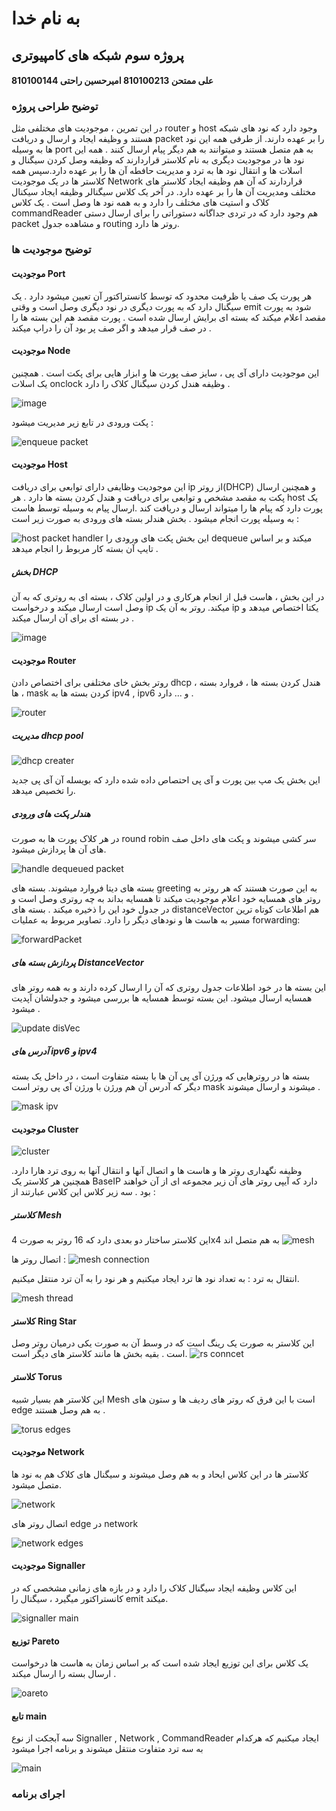 # به نام خدا
## پروژه سوم شبکه های کامپیوتری
#### علی ممتحن 810100213 امیرحسین راحتی 810100144
### توضیح طراحی پروژه 
در این تمرین ، موجودیت های مختلفی مثل router و host وجود دارد که نود های شبکه هستند و وظیفه ایجاد و ارسال و دریافت packet را بر عهده دارند.
از طرفی همه این نود ها به وسیله port به هم متصل هستند و میتوانند به هم دیگر پیام ارسال کنند . همه این نود ها در موجودیت دیگری به نام کلاستر قراردارند 
که وظیفه وصل کردن سیگنال و اسلات ها و انتقال نود ها به ترد و مدیریت حافطه آن ها را بر عهده دارد.سپس همه کلاستر ها در یک موجودیت Network قراردارند
که آن هم وظیفه ایجاد کلاستر های مختلف ومدیریت آن ها را بر عهده دارد. در آخر یک کلاس سیگنالر وظیفه ایجاد سیکنال کلاک و استیت های مختلف را دارد و
به همه نود ها وصل است . یک کلاس commandReader هم وجود دارد که در تردی جداگانه دستوراتی را برای ارسال دستی packet و مشاهده جدول routing روتر ها دارد.
### توضیح موجودیت ها
#### موجودیت Port
هر پورت یک صف یا ظرفیت محدود که توسط کانستراکتور آن تعیین میشود دارد . یک سیگنال دارد که به پورت دیگری در نود دیگری وصل است و وقتی emit شود 
به پورت مقصد اعلام میکند که بسته ای برایش ارسال شده است . پورت مقصد هم این بسته ها را در صف قرار میدهد و اگر صف پر بود آن را دراپ میکند . 


#### موجودیت Node
این موجودیت دارای آی پی ، سایز صف پورت ها و ابزار هایی برای پکت است . همچنین یک اسلات onclock وظیفه هندل کردن سیگنال کلاک را دارد .

![image](https://github.com/AmirhosseinRHT/CN-CA3/assets/102304346/3bd175a0-9078-4619-8c1f-3b9eb7013fd3)

پکت ورودی در تابع زیر مدیریت میشود :

![enqueue packet](https://github.com/AmirhosseinRHT/CN-CA3/assets/102304346/1dd7ff4b-4d25-4ca2-8552-f8a3e9762823)

#### موجودیت Host
این موجودیت وظایفی دارای توابعی برای دریافت ip از روتر(DHCP) و همچنین ارسال پکت به مقصد مشخص و توابعی برای دریافت و هندل کردن بسته ها دارد . هر host یک 
پورت دارد که پیام ها را میتواند ارسال و دریافت کند .ارسال پیام به وسیله توسط هاست به وسیله پورت انجام میشود . بخش هندلر بسته های ورودی به صورت زیر است :

![host packet handler](https://github.com/AmirhosseinRHT/CN-CA3/assets/102304346/a5b373fa-5543-40f0-9e41-c974787675f8)
این بخش پکت های ورودی را dequeue میکند و بر اساس تایپ آن بسته کار مربوط را انجام میدهد .
##### بخش DHCP 
در  این بخش ، هاست قبل از انجام هرکاری و در اولین کلاک ، بسته ای به روتری که به آن وصل است ارسال میکند و درخواست ip میکند. روتر به آن یک ip یکتا اختصاص میدهد
و در بسته ای برای آن ارسال میکند .

![image](https://github.com/AmirhosseinRHT/CN-CA3/assets/102304346/51f263f4-8f71-4dd1-8139-502977f22f67)

#### موجودیت Router
روتر بخش خای مختلفی برای اختصاص دادن dhcp ، هندل کردن بسته ها ، فروارد بسته ها ، mask کردن بسته ها به ipv4 , ipv6 و ... دارد . 

![router](https://github.com/AmirhosseinRHT/CN-CA3/assets/102304346/ae0f7f1d-90ea-413c-b0ca-62e30cacd862)

##### مدیریت dhcp pool

![dhcp creater](https://github.com/AmirhosseinRHT/CN-CA3/assets/102304346/7cda955c-fc66-4293-ab00-c232cfffc354)

این بخش یک مپ بین پورت و آی پی احتصاص داده شده دارد که بویسله آن آی پی جدید را تخصیص میدهد.

##### هندلر پکت های ورودی
در هر کلاک پورت ها به صورت round robin سر کشی میشوند و پکت های داخل صف های آن ها پردازش میشود.

![handle dequeued packet](https://github.com/AmirhosseinRHT/CN-CA3/assets/102304346/d80b356b-f1e6-48dc-bd54-76481cb9caef)

بسته های دیتا فروارد میشوند. بسته های greeting به این صورت هستند که هر روتر به روتر های همسایه خود اعلام موجودیت میکند تا همسایه بداند
به چه روتری وصل است و در جدول خود این را ذخیره میکند . بسته های distanceVector هم اطلاعات کوتاه ترین مسیر به هاست ها و نودهای دیگر را دارد.
تصاویر مربوط به عملیات forwarding:

![forwardPacket](https://github.com/AmirhosseinRHT/CN-CA3/assets/102304346/66c888ce-9204-426e-8047-02bb0a575666)

##### پردازش بسته های DistanceVector
این بسته ها در خود اطلاعات جدول روتری که آن را ارسال کرده دارند و به همه روتر های همسایه ارسال میشود. این بسته توسط همسایه ها بررسی میشود و جدولشان 
آپدیت میشود . 

![update disVec](https://github.com/AmirhosseinRHT/CN-CA3/assets/102304346/98233581-e96e-4c42-b171-cbe1d32e3f40)


##### آدرس های ipv6 و ipv4
بسته ها در روترهایی که ورژن آی پی آن ها با بسته متفاوت است ، در داخل یک بسته دیگر که آدرس آن هم ورژن با ورژن آی پی روتر است mask میشوند و ارسال میشوند . 

![mask ipv](https://github.com/AmirhosseinRHT/CN-CA3/assets/102304346/05f97b20-5cf1-4769-a232-883bae2dd7de)



#### موجودیت Cluster

![cluster](https://github.com/AmirhosseinRHT/CN-CA3/assets/102304346/3d5cc18e-9f5d-4292-bcdd-56f7ac69ec10)

وظیفه نگهداری روتر ها و هاست ها و اتصال آنها و انتقال آنها به روی ترد هارا دارد. همچنین هر کلاستر یک BaseIP دارد که آیپی روتر های آن زیر مجموعه ای از آن خواهند بود .
سه زیر کلاس این کلاس عبارتند از :
##### کلاستر Mesh
این کلاستر ساختار دو بعدی دارد که 16 روتر به صورت 4x4 به هم متصل اند 
![mesh](https://github.com/AmirhosseinRHT/CN-CA3/assets/102304346/03aa0c14-52bb-4a2f-8263-e50e91585290)

اتصال روتر ها :
![mesh connection](https://github.com/AmirhosseinRHT/CN-CA3/assets/102304346/ac64bfe3-da7f-4d37-adfd-1255a9d3b1e9)

انتقال به ترد : 
به تعداد نود ها ترد ایجاد میکنیم و هر نود را به آن ترد منتقل میکنیم.

![mesh thread](https://github.com/AmirhosseinRHT/CN-CA3/assets/102304346/eed5bb80-370c-4eb0-8b8a-b84a5aad75f4)

#### کلاستر Ring Star
این کلاستر به صورت یک رینگ است که در وسط آن به صورت یکی درمیان روتر وصل است . بقیه بخش ها مانند کلاستر های دیگر است.
![rs conncet](https://github.com/AmirhosseinRHT/CN-CA3/assets/102304346/cec5d5ff-5139-40ee-876a-0d70215ae682)

#### کلاستر Torus
این کلاستر هم بسیار شبیه Mesh است با این فرق که روتر های ردیف ها و ستون های edge به هم وصل هستند . 

![torus edges](https://github.com/AmirhosseinRHT/CN-CA3/assets/102304346/dc1890f7-b60f-4d4e-a37b-906c3c7266b5)

#### موجودیت Network
کلاستر ها در این کلاس ایحاد و به هم وصل میشوند و سیگنال های کلاک هم به نود ها متصل میشود. 

![network](https://github.com/AmirhosseinRHT/CN-CA3/assets/102304346/c7be772c-f902-4b23-ae1a-41679be1d178)

اتصال روتر های edge در network

![network edges](https://github.com/AmirhosseinRHT/CN-CA3/assets/102304346/89360e50-2a0c-4801-be97-e718bbbd8254)

#### موجودیت Signaller
این کلاس وظیفه ایجاد سیگنال کلاک را دارد و در بازه های زمانی مشخصی که در کانستراکتور میگیرد ، سیگنال را emit میکند.

![signaller main](https://github.com/AmirhosseinRHT/CN-CA3/assets/102304346/96b8180c-cc58-4c01-8e8f-470f99650c21)

#### توزیع Pareto
یک کلاس برای این توزیع ایجاد شده است که بر اساس زمان به هاست ها درخواست ارسال بسته را ارسال میکند .

![oareto](https://github.com/AmirhosseinRHT/CN-CA3/assets/102304346/4e02513d-7b00-4e5d-8393-f84434efa41f)

#### تابع main
 سه آبجکت از نوع Signaller , Network , CommandReader ایجاد میکنیم که هرکدام به سه ترد متفاوت منتقل میشوند و برنامه اجرا میشود
 
![main](https://github.com/AmirhosseinRHT/CN-CA3/assets/102304346/61633537-843b-4130-8263-91f853246d3e)

### اجرای برنامه 


